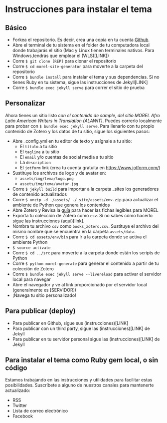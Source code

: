 # Instrucciones para instalar el tema

## Básico

- Forkea el repositorio. Es decir, crea una copia en tu cuenta [Github](github.com).
- Abre el terminal de tu sistema en el folder de tu computadora local donde trabajarás el sitio (Mac y Linux tienen terminales nativos. Para Windows,tendrás que emplear el (WLS)[LINK])
- Corre `$ git clone [REP]` para clonar el repositorio
- Corre `$ cd morel-site-generator` para moverte a la carpeta del repositorio
- Corre `$ bundle install` para instalar el tema y sus dependencias. Si no tienes Ruby en tu sistema, sigue las instrucciones de Jekyll[LINK]
- Corre `$ bundle exec jekyll serve` para correr el sitio de prueba

## Personalizar

Ahora tienes un sitio listo *con el contenido de sample, del sitio MOREL Afro Latin American Writers in Translation (ALAWiT)*. Puedes correrlo localmente para probar con `$ bundle exec jekyll serve`. Para llenarlo con tu propio contenido de Zotero y los datos de tu sitio, sigue los siguientes pasos:

- Abre _config.yml en tu editor de texto y asígnale a tu sitio:
  - El `título` a tu sitio
  - El `tagline` a tu sitio
  - El `email` y/o cuentas de social media a tu sitio
  - La `description`
  - El `jotform` link (crea tu cuenta gratuita en https://www.jotform.com/)
- Sustituye los archivos de logo y de avatar en:
  - `assets/img/tema/logo.png`
  - `assets/img/tema/avatar.jpg`
- Corre `$ jekyll build` para importar a la carpeta _sites los generadores de contenido actualizados
- Corre `$ unzip -d ./assets/ ./_site/assets/env.zip` para actualizar el ambiente de Python que genera los contenidos
- Abre Zotero y Revisa la [guía](#zotero-fields) para hacer las fichas legibles para MOREL
- Exporta tu colección de Zotero como `csv`. Si no sabes cómo hacerlo sigue las instrucciones (aquí)[link]. 
- Nombra tu archivo `csv` como `books_zotero.csv`. Sustituye el archivo del mismo nombre que se encuentra en la carpeta `assets/data`.
- Corre `$ cd assets/env/bin` para ir a la carpeta donde se activa el ambiente Python
- `$ source activate`
- Corre `$ cd ../src` para moverte a la carpeta donde están los scripts de Python
- Corre `$ python morel-generate` para generar el contenido a partir de tu colección de Zotero
- Corre `$ bundle exec jekyll serve --livereload` para activar el servidor local para navegar 
- Abre el navegador y ve al link proporcionado por el servidor local (generalmente es [SERVIDOR]) 
- ¡Navega tu sitio personalizado!

## Para publicar (deploy)

- Para publicar en Github, sigue sus (instrucciones)[LINK]
- Para publicar con un third party, sigue las (instrucciones)[LINK] de Jekyll
- Para publicar en tu servidor personal sigue las (instrucciones)[LINK] de Jekyll

## Para instalar el tema como Ruby gem local, o sin código

Estamos trabajando en las instrucciones y utilidades para facilitar estas posibilidades. Suscríbete a alguno de nuestros canales para mantenerte actualizado:

- RSS
- Twitter
- Lista de correo electrónico
- Facebook